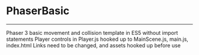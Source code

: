 # PhaserBasic
----------------------------------------------------------
Phaser 3 basic movement and collision template in ES5 without import statements
Player controls in Player.js hooked up to MainScene.js, main.js, index.html
Links need to be changed, and assets hooked up before use

